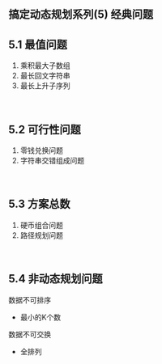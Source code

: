 ## 搞定动态规划系列(5) 经典问题

## 5.1 最值问题

1. 乘积最大子数组
2. 最长回文字符串
3. 最长上升子序列

</br>

## 5.2 可行性问题

1. 零钱兑换问题
2. 字符串交错组成问题

</br>

## 5.3 方案总数

1. 硬币组合问题
2. 路径规划问题

</br>

## 5.4 非动态规划问题

数据不可排序

- 最小的K个数

数据不可交换

- 全排列















